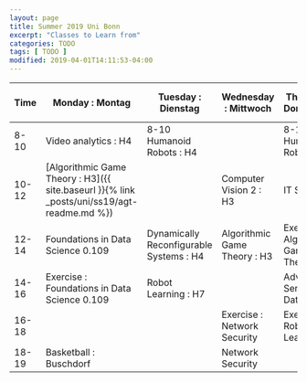 ```yaml
---
layout: page
title: Summer 2019 Uni Bonn
excerpt: "Classes to Learn from"
categories: TODO
tags: [ TODO ]
modified: 2019-04-01T14:11:53-04:00
---
```





|Time | Monday : Montag | Tuesday : Dienstag | Wednesday : Mittwoch | Thursday : Donnerstag | Friday : Freitag | Saturday : Samstag| Sunday : Sonntag |
|-------|-------|-------|-------|-------|-------|-------|-------|
|8-10| Video analytics : H4| 8-10 Humanoid Robots : H4|  |8-10 Humanoid Robots : H4||||
|10-12| [Algorithmic Game Theory : H3]({{ site.baseurl }}{% link _posts/uni/ss19/agt-readme.md %}) |  |Computer Vision 2 : H3|IT Security|Computer Vision 2  : Horsaal 3||
|12-14| Foundations in Data Science 0.109| Dynamically Reconfigurable Systems : H4 | Algorithmic Game Theory : H3 |Exercise Algorithmic Game Theory : H3|Video analytics Tutorials||
|14-16| Exercise : Foundations in Data Science 0.109| Robot Learning : H7 ||Advanced Sensor Data Fusion|||
|16-18|||Exercise : Network Security| Exercise : Robot Learning |||
|18-19| Basketball : Buschdorf| | Network Security ||||
